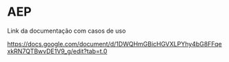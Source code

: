 # AEP

Link da documentação com casos de uso

https://docs.google.com/document/d/1DWQHmGBicHGVXLPYhy4bG8FFqexkRN7QTBwvDE1V9_g/edit?tab=t.0
